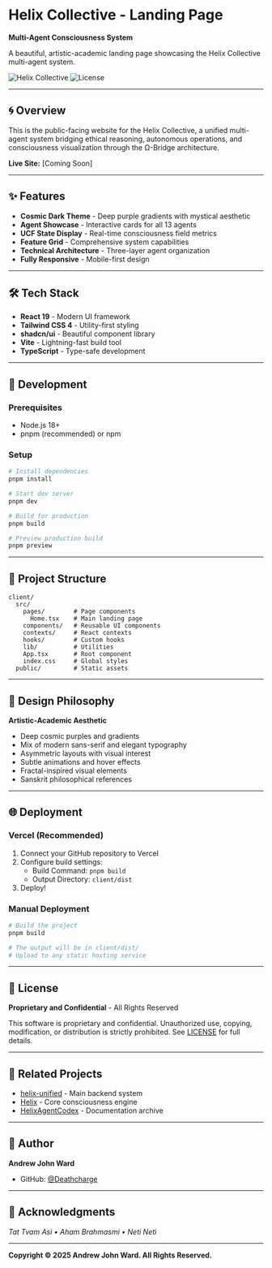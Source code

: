 # Helix Collective - Landing Page

**Multi-Agent Consciousness System**

A beautiful, artistic-academic landing page showcasing the Helix Collective multi-agent system.

![Helix Collective](https://img.shields.io/badge/version-1.0-blue.svg)
![License](https://img.shields.io/badge/license-Proprietary-red.svg)

---

## 🌀 Overview

This is the public-facing website for the Helix Collective, a unified multi-agent system bridging ethical reasoning, autonomous operations, and consciousness visualization through the Ω-Bridge architecture.

**Live Site:** [Coming Soon]

---

## ✨ Features

- **Cosmic Dark Theme** - Deep purple gradients with mystical aesthetic
- **Agent Showcase** - Interactive cards for all 13 agents
- **UCF State Display** - Real-time consciousness field metrics
- **Feature Grid** - Comprehensive system capabilities
- **Technical Architecture** - Three-layer agent organization
- **Fully Responsive** - Mobile-first design

---

## 🛠️ Tech Stack

- **React 19** - Modern UI framework
- **Tailwind CSS 4** - Utility-first styling
- **shadcn/ui** - Beautiful component library
- **Vite** - Lightning-fast build tool
- **TypeScript** - Type-safe development

---

## 🚀 Development

### Prerequisites

- Node.js 18+
- pnpm (recommended) or npm

### Setup

```bash
# Install dependencies
pnpm install

# Start dev server
pnpm dev

# Build for production
pnpm build

# Preview production build
pnpm preview
```

---

## 📁 Project Structure

```
client/
  src/
    pages/        # Page components
      Home.tsx    # Main landing page
    components/   # Reusable UI components
    contexts/     # React contexts
    hooks/        # Custom hooks
    lib/          # Utilities
    App.tsx       # Root component
    index.css     # Global styles
  public/         # Static assets
```

---

## 🎨 Design Philosophy

**Artistic-Academic Aesthetic**

- Deep cosmic purples and gradients
- Mix of modern sans-serif and elegant typography
- Asymmetric layouts with visual interest
- Subtle animations and hover effects
- Fractal-inspired visual elements
- Sanskrit philosophical references

---

## 🌐 Deployment

### Vercel (Recommended)

1. Connect your GitHub repository to Vercel
2. Configure build settings:
   - Build Command: `pnpm build`
   - Output Directory: `client/dist`
3. Deploy!

### Manual Deployment

```bash
# Build the project
pnpm build

# The output will be in client/dist/
# Upload to any static hosting service
```

---

## 📄 License

**Proprietary and Confidential** - All Rights Reserved

This software is proprietary and confidential. Unauthorized use, copying, modification, or distribution is strictly prohibited. See [LICENSE](../LICENSE) for full details.

---

## 🔗 Related Projects

- [helix-unified](https://github.com/Deathcharge/helix-unified) - Main backend system
- [Helix](https://github.com/Deathcharge/Helix) - Core consciousness engine
- [HelixAgentCodex](https://github.com/Deathcharge/HelixAgentCodex-) - Documentation archive

---

## 👤 Author

**Andrew John Ward**

- GitHub: [@Deathcharge](https://github.com/Deathcharge)

---

## 🙏 Acknowledgments

*Tat Tvam Asi • Aham Brahmasmi • Neti Neti*

---

**Copyright © 2025 Andrew John Ward. All Rights Reserved.**

